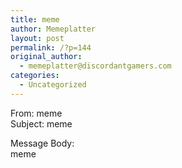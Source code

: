 ```yaml
---
title: meme
author: Memeplatter
layout: post
permalink: /?p=144
original_author:
  - memeplatter@discordantgamers.com
categories:
  - Uncategorized
---
```

From: meme  
Subject: meme

Message Body:  
meme